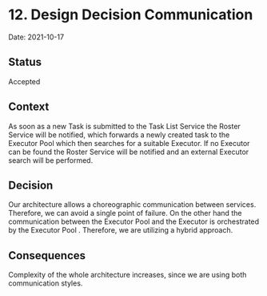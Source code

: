 # 12. Design Decision Communication

Date: 2021-10-17

## Status

Accepted

## Context

As soon as a new Task is submitted to the Task List Service the Roster Service will be notified, which forwards a newly created task to the Executor Pool which then searches for a suitable Executor. If no Executor can be found the Roster Service will be notified and an external Executor search will be performed.

## Decision

Our architecture allows a choreographic communication between services. Therefore, we can avoid a single point of failure. On the other hand the communication between the Executor Pool and the Executor is orchestrated by the Executor Pool . Therefore, we are utilizing a hybrid approach.

## Consequences

Complexity of the whole architecture increases, since we are using both communication styles.
